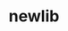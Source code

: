 ---
permalink: /engineering/projects/newlib/
project_link_name: newlib
statsAvailable: 'false'
title: newlib
---